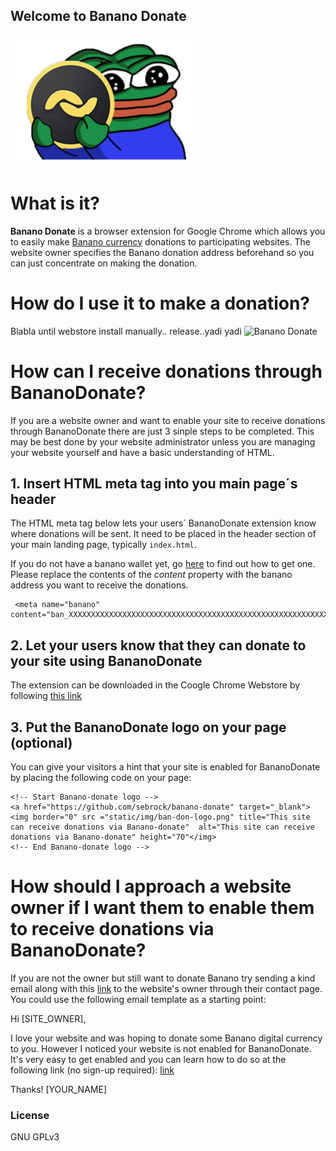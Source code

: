 ## Welcome to Banano Donate

![](./dist/images/icon302.png "Logo")

# What is it?
**Banano Donate** is a browser extension for Google Chrome which allows you to easily make [Banano currency](https://www.banano.cc) donations to participating websites. The website owner specifies the Banano donation address beforehand so you can just concentrate on making the donation.

# How do I use it to make a donation?
Blabla until webstore install manually.. release..yadi yadi
![Banano Donate](XXX "Banano Donate in action")

# How can I receive donations through BananoDonate?
If you are a website owner and want to enable your site to receive donations through BananoDonate there are just 3 sinple steps to be completed.
This may be best done by your website administrator unless you are managing your website yourself and have a basic understanding of HTML.
## 1. Insert HTML meta tag into you main page´s header
The HTML meta tag below lets your users´ BananoDonate extension know where donations will be sent.
It need to be placed in the header section of your main landing page, typically `index.html`.

If you do not have a banano wallet yet, go [here](https://banano.how/where-does-it-come-from/) to find out how to get one.
Please replace the contents of the _content_ property with the banano address you want to receive the donations.

```
 <meta name="banano"  content="ban_XXXXXXXXXXXXXXXXXXXXXXXXXXXXXXXXXXXXXXXXXXXXXXXXXXXXXXXXXX"/>
 ```
## 2. Let your users know that they can donate to your site using BananoDonate
The extension can be downloaded in the Coogle Chrome Webstore by following [this link](TBD)

## 3. Put the BananoDonate logo on your page (optional)
You can give your visitors a hint that your site is enabled for BananoDonate by placing the following code on your page:
```
<!-- Start Banano-donate logo -->
<a href="https://github.com/sebrock/banano-donate" target="_blank">
<img border="0" src ="static/img/ban-don-logo.png" title="This site can receive donations via Banano-donate"  alt="This site can receive donations via Banano-donate" height="70"</img>
<!-- End Banano-donate logo -->
 ```



# How should I approach a website owner if I want them to enable them to receive donations via BananoDonate? 

If you are not the owner but still want to donate Banano try sending a kind email along with this <a href="https://github.com/sebrock/banano-donate/tree/banano-dev#how-can-i-receive-donations-through-bananodonate" target="_blank">link</a> to the website's owner through their contact page. You could use the following email template as a starting point:

Hi [SITE_OWNER],

I love your website and was hoping to donate some Banano digital currency to you. However I noticed your website is not enabled for BananoDonate. It's very easy to get enabled and you can learn how to do so at the following link (no sign-up required): <a href="https://github.com/sebrock/banano-donate/tree/banano-dev#how-can-i-receive-donations-through-bananodonate" target="_blank">link</a>

Thanks!
[YOUR_NAME]

### License

GNU GPLv3
